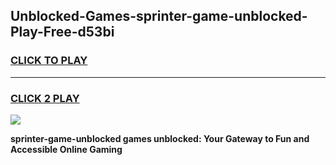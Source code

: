 
## Unblocked-Games-sprinter-game-unblocked-Play-Free-d53bi
<h3>
<a href="https://premium76.site?title=sprinter-game-unblocked&ref=21A">CLICK TO PLAY</a></h3>
<hr>

<h3>
<a href="https://premium76.site?title=sprinter-game-unblocked&ref=21A">CLICK 2 PLAY</a>
  
</h3>

<a href="https://premium76.site?title=sprinter-game-unblocked&ref=21A"><img src="https://clearcache.store/games.png"></a>


**sprinter-game-unblocked games unblocked: Your Gateway to Fun and Accessible Online Gaming**
